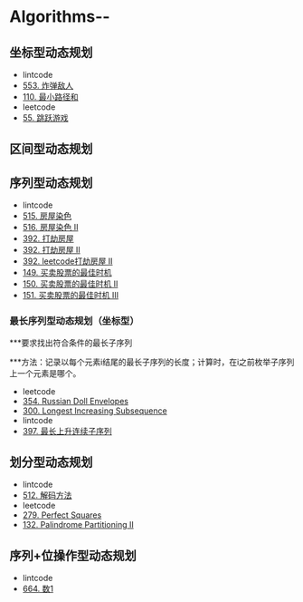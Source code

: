 # Algorithms--

## 坐标型动态规划
- lintcode
- [553. 炸弹敌人](https://www.lintcode.com/problem/bomb-enemy/description) 
- [110. 最小路径和](https://www.lintcode.com/problem/minimum-path-sum/description)
- leetcode
- [55. 跳跃游戏](https://leetcode.com/problems/jump-game/)

## 区间型动态规划



## 序列型动态规划
- lintcode
- [515. 房屋染色](https://www.lintcode.com/problem/paint-house/description) 
- [516. 房屋染色 II](https://www.lintcode.com/problem/paint-house-ii/description) 
- [392. 打劫房屋](https://www.lintcode.com/problem/house-robber/description) 
- [392. 打劫房屋 II](https://www.lintcode.com/problem/house-robber-ii/description) 
- [392. leetcode打劫房屋 II](https://leetcode.com/problems/house-robber-ii/)
- [149. 买卖股票的最佳时机](https://www.lintcode.com/problem/best-time-to-buy-and-sell-stock/description)
- [150. 买卖股票的最佳时机 II](https://www.lintcode.com/problem/best-time-to-buy-and-sell-stock-ii/description)
- [151. 买卖股票的最佳时机 III](https://www.lintcode.com/problem/best-time-to-buy-and-sell-stock-iii/description)


### 最长序列型动态规划（坐标型）
***要求找出符合条件的最长子序列 

***方法：记录以每个元素i结尾的最长子序列的长度；计算时，在i之前枚举子序列上一个元素是哪个。  

- leetcode
- [354. Russian Doll Envelopes](https://leetcode.com/problems/russian-doll-envelopes/) 
- [300. Longest Increasing Subsequence](https://leetcode.com/problems/longest-increasing-subsequence/submissions/)
- lintcode
- [397. 最长上升连续子序列](https://www.lintcode.com/problem/longest-continuous-increasing-subsequence/my-submissions)



## 划分型动态规划
- lintcode
- [512. 解码方法](https://www.lintcode.com/problem/decode-ways/description) 
- leetcode
- [279. Perfect Squares](https://leetcode.com/problems/perfect-squares/)
- [132. Palindrome Partitioning II](https://leetcode.com/problems/palindrome-partitioning-ii/submissions/)

## 序列+位操作型动态规划
- lintcode
- [664. 数1](https://www.lintcode.com/problem/counting-bits/description) 
 
